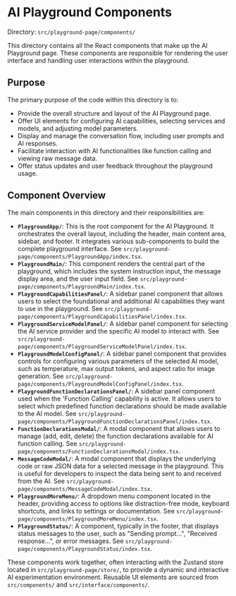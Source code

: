 # AI Playground Components

Directory: `src/playground-page/components/`

This directory contains all the React components that make up the AI Playground page. These components are responsible for rendering the user interface and handling user interactions within the playground.

## Purpose

The primary purpose of the code within this directory is to:

- Provide the overall structure and layout of the AI Playground page.
- Offer UI elements for configuring AI capabilities, selecting services and models, and adjusting model parameters.
- Display and manage the conversation flow, including user prompts and AI responses.
- Facilitate interaction with AI functionalities like function calling and viewing raw message data.
- Offer status updates and user feedback throughout the playground usage.

## Component Overview

The main components in this directory and their responsibilities are:

- **`PlaygroundApp/`**: This is the root component for the AI Playground. It orchestrates the overall layout, including the header, main content area, sidebar, and footer. It integrates various sub-components to build the complete playground interface. See `src/playground-page/components/PlaygroundApp/index.tsx`.
- **`PlaygroundMain/`**: This component renders the central part of the playground, which includes the system instruction input, the message display area, and the user input field. See `src/playground-page/components/PlaygroundMain/index.tsx`.
- **`PlaygroundCapabilitiesPanel/`**: A sidebar panel component that allows users to select the foundational and additional AI capabilities they want to use in the playground. See `src/playground-page/components/PlaygroundCapabilitiesPanel/index.tsx`.
- **`PlaygroundServiceModelPanel/`**: A sidebar panel component for selecting the AI service provider and the specific AI model to interact with. See `src/playground-page/components/PlaygroundServiceModelPanel/index.tsx`.
- **`PlaygroundModelConfigPanel/`**: A sidebar panel component that provides controls for configuring various parameters of the selected AI model, such as temperature, max output tokens, and aspect ratio for image generation. See `src/playground-page/components/PlaygroundModelConfigPanel/index.tsx`.
- **`PlaygroundFunctionDeclarationsPanel/`**: A sidebar panel component used when the 'Function Calling' capability is active. It allows users to select which predefined function declarations should be made available to the AI model. See `src/playground-page/components/PlaygroundFunctionDeclarationsPanel/index.tsx`.
- **`FunctionDeclarationsModal/`**: A modal component that allows users to manage (add, edit, delete) the function declarations available for AI function calling. See `src/playground-page/components/FunctionDeclarationsModal/index.tsx`.
- **`MessageCodeModal/`**: A modal component that displays the underlying code or raw JSON data for a selected message in the playground. This is useful for developers to inspect the data being sent to and received from the AI. See `src/playground-page/components/MessageCodeModal/index.tsx`.
- **`PlaygroundMoreMenu/`**: A dropdown menu component located in the header, providing access to options like distraction-free mode, keyboard shortcuts, and links to settings or documentation. See `src/playground-page/components/PlaygroundMoreMenu/index.tsx`.
- **`PlaygroundStatus/`**: A component, typically in the footer, that displays status messages to the user, such as "Sending prompt...", "Received response...", or error messages. See `src/playground-page/components/PlaygroundStatus/index.tsx`.

These components work together, often interacting with the Zustand store located in `src/playground-page/store/`, to provide a dynamic and interactive AI experimentation environment. Reusable UI elements are sourced from `src/components/` and `src/interface/components/`.
